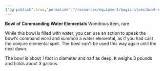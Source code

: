 ```yaml
---
{"dg-publish":true,"permalink":"/resources/equipment/magic-items/bowl-of-commanding-water-elementals/","title":"Bowl of Commanding Water Elementals"}
---
```


**Bowl of Commanding Water Elementals**
Wondrous item, rare

While this bowl is filled with water, you can use an action to speak the bowl's command word and summon a water elemental, as if you had cast the conjure elemental spell. The bowl can't be used this way again until the next dawn.

The bowl is about 1 foot in diameter and half as deep. It weighs 3 pounds and holds about 3 gallons.